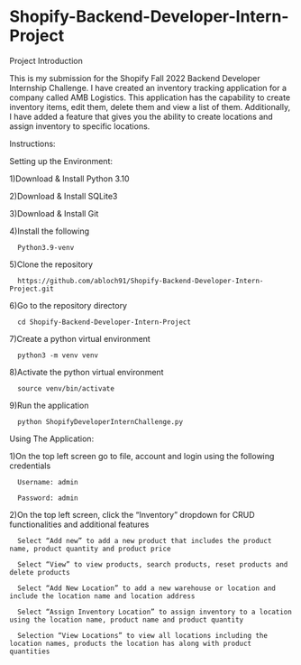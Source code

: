 # Shopify-Backend-Developer-Intern-Project


Project Introduction

This is my submission for the Shopify Fall 2022 Backend Developer Internship Challenge.  I have created an      inventory tracking application for a company called AMB Logistics.  This application has the capability to create inventory items, edit them, delete them and view a list of them.  Additionally, I have added a feature that gives you the ability to create locations and assign inventory to specific locations.



Instructions:



Setting up the Environment:

  1)Download & Install Python 3.10
  
  2)Download & Install SQLite3
  
  3)Download & Install Git
  
  4)Install the following
  
      Python3.9-venv
  
  5)Clone the repository
  
      https://github.com/abloch91/Shopify-Backend-Developer-Intern-Project.git
  
  6)Go to the repository directory
    	
      cd Shopify-Backend-Developer-Intern-Project
 
  7)Create a python virtual environment
    	
      python3 -m venv venv
  
  8)Activate the python virtual environment
	    
      source venv/bin/activate
  
  9)Run the application	
    	
      python ShopifyDeveloperInternChallenge.py

Using The Application:
  
  1)On the top left screen go to file, account and login using the following credentials
    	
      Username: admin
    	
      Password: admin
  
  2)On the top left screen, click the “Inventory” dropdown for CRUD functionalities and additional features
      
      Select “Add new” to add a new product that includes the product name, product quantity and product price
	    
      Select “View” to view products, search products, reset products and delete products
      
      Select “Add New Location” to add a new warehouse or location and include the location name and location address
      
      Select “Assign Inventory Location” to assign inventory to a location using the location name, product name and product quantity
      
      Selection “View Locations” to view all locations including the location names, products the location has along with product quantities
